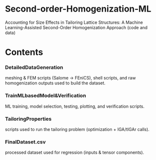 # Second-order-Homogenization-ML
Accounting for Size Effects in Tailoring Lattice Structures: A Machine Learning-Assisted Second-Order Homogenization Approach (code and data)

# Contents

### DetailedDataGeneration
meshing & FEM scripts (Salome → FEniCS), shell scripts, and raw homogenization outputs used to build the dataset.

### TrainMLbasedModel&Verification
ML training, model selection, testing, plotting, and verification scripts.

### TailoringProperties
scripts used to run the tailoring problem (optimization + IGA/tIGAr calls).

### FinalDataset.csv
processed dataset used for regression (inputs & tensor components).

